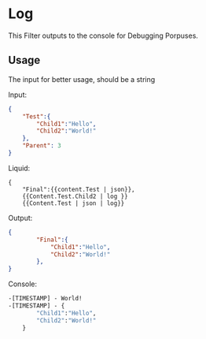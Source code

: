 # Log

This Filter outputs to the console for Debugging Porpuses.

## Usage

The input for better usage, should be a string

Input:
```json
{
	"Test":{
		"Child1":"Hello",
		"Child2":"World!"
	},
	"Parent": 3
}
```

Liquid:
```liquid
{
	"Final":{{content.Test | json}},
	{{Content.Test.Child2 | log }}
	{{Content.Test | json | log}}
```

Output:
```json
{
		"Final":{
			"Child1":"Hello",
			"Child2":"World!"
		},
}
```
Console:
```cmd
-[TIMESTAMP] - World!
-[TIMESTAMP] - {
		"Child1":"Hello",
		"Child2":"World!"
	}
```